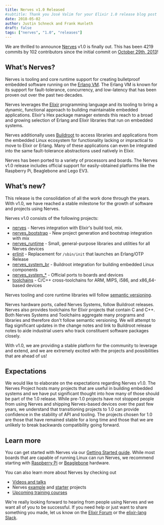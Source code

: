 ```yaml
---
title: Nerves v1.0 Released
#subtitle: Thank you José Valim for your Elixir 1.0 release blog post
date: 2018-05-02
author: Justin Schneck and Frank Hunleth
draft: false
tags: ["nerves", "1.0", "releases"]
---
```


We are thrilled to announce [Nerves][nerves] v1.0 is finally out. This has been
4219 commits by 102 contributors since the initial commit on [October 29th,
2013][first_commit]!

<!--more-->

## What’s Nerves?

Nerves is tooling and core runtime support for creating bulletproof embedded
software running on the [Erlang VM][erlang]. The Erlang VM is known for its
support for fault-tolerance, concurrency, and low-latency that has been proven
out over the past two decades.

Nerves leverages the [Elixir][elixir] programming language and its tooling to
bring a dynamic, functional approach to building maintainable embedded
applications. Elixir's Hex package manager extends this reach to a broad and
growing selection of Erlang and Elixir libraries that run on embedded systems.

Nerves additionally uses [Buildroot][buildroot] to access libraries and
applications from the embedded Linux ecosystem for functionality lacking or
impractical to move to Elixir or Erlang. Many of these applications can even be
integrated into the same fault-tolerance abstractions used natively in Elixir.

Nerves has been ported to a variety of processors and boards. The Nerves v1.0
release includes official support for easily-obtained platforms like the
Raspberry Pi, Beaglebone and Lego EV3.

## What’s new?

This release is the consolidation of all the work done through the years. With
v1.0, we have reached a stable milestone for the growth of software and projects
using Nerves.

Nerves v1.0 consists of the following projects:

* [nerves][nerves] - Nerves integration with Elixir's build tool, mix.
* [nerves_bootstrap][nerves_bootstrap] - New project generation and bootstrap integration with mix
* [nerves_runtime][nerves_runtime] - Small, general-purpose libraries and utilities for all Nerves devices
* [erlinit][erlinit] - Replacement for `/sbin/init` that launches an Erlang/OTP Release
* [nerves_system_br][nerves_system_br] - Buildroot integration for building embedded Linux components
* [nerves\_system\_\*][nerves_system_rpi0] - Official ports to boards and devices
* [toolchains][toolchains] - C/C++ cross-toolchains for ARM, MIPS, i586, and x86_64-based devices

Nerves tooling and core runtime libraries will follow [semantic versioning][semantic_versioning].

Nerves hardware ports, called Nerves Systems, follow Buildroot releases. Nerves
also provides toolchains for Elixir projects that contain C and C++. Both Nerves
Systems and Toolchains aggregate many programs and libraries and therefore don't
follow semantic versioning. We will attempt to flag significant updates in the
change notes and link to Buildroot release notes to aide industrial users who
track constituent software packages closely.

With v1.0, we are providing a stable platform for the community to leverage and
extend, and we are extremely excited with the projects and possibilities that
are ahead of us!

## Expectations

We would like to elaborate on the expectations regarding Nerves v1.0. The Nerves
Project hosts many projects that are useful in building embedded systems and we
have put significant thought into how many of those should be part of the 1.0
release. While pre-1.0 projects have not stopped people from using Nerves and
shipping Nerves-based devices over the past few years, we understand that
transitioning projects to 1.0 can provide confidence in the stability of API and
tooling. The projects chosen for 1.0 are those that have remained stable for a
long time and those that we are unlikely to break backwards compatibility going
forward.

## Learn more

You can get started with Nerves via our [Getting Started guide][getting_started].
While most boards that are capable of running Linux can
run Nerves, we recommend starting with [Raspberry Pi][raspberry_pi]
or [Beaglebone][beaglebone] hardware.

You can also learn more about Nerves by checking out

* [Videos and talks][videos_and_talks]
* Nerves [example][examples] and [starter][nerves_init_gadget] projects
* [Upcoming training courses][training]

We're really looking forward to hearing from people using Nerves and we want all
of you to be successful. If you need help or just want to share something you
made, let us know on the [Elixir Forum][forum] or the [elixir-lang Slack][slack].

[forum]: http://elixirforum.com/
[slack]: https://elixir-slackin.herokuapp.com/
[raspberry_pi]: https://www.raspberrypi.org
[beaglebone]: https://beagleboard.org
[buildroot]: https://buildroot.org
[nerves]: https://hex.pm/packages/nerves
[nerves_bootstrap]: https://hex.pm/packages/nerves_bootstrap
[erlinit]: https://github.com/nerves-project/erlinit
[nerves_runtime]: https://hex.pm/packages/nerves_runtime
[nerves_system_rpi0]: https://hex.pm/packages/nerves_system_rpi0
[nerves_system_br]: https://hex.pm/packages/nerves_system_br
[toolchains]: https://github.com/nerves-project/toolchains
[elixir]: https://elixir-lang.org
[getting_started]: https://hexdocs.pm/nerves/getting-started.html
[videos_and_talks]: https://nerves-project.org/watch/
[examples]: https://github.com/nerves-project/nerves_examples
[training]: https://elixirconf.com/#training-schedule
[first_commit]: https://github.com/nerves-project/nerves_system_br/tree/dcd9a16edc39146a505c6e854579a03145c2d439
[nerves]: https://nerves-project.org
[nerves_init_gadget]: https://github.com/nerves-project/nerves_init_gadget
[semantic_versioning]: https://semver.org
[erlang]: http://www.erlang.org
